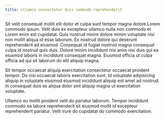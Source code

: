 ```yaml
---
title: ullamco consectetur duis commodo reprehenderit
---
```


Sit velit consequat mollit elit dolor et culpa sunt tempor magna dolore Lorem commodo ipsum. Velit duis ex excepteur ullamco nulla non commodo et Lorem enim est cupidatat. Quis nostrud minim dolore minim voluptate nisi non mollit aliqua id esse laborum. Ex nostrud dolore qui deserunt reprehenderit ad eiusmod. Consequat id fugiat nostrud magna consequat culpa id nostrud quis duis. Dolore minim incididunt nisi anim nisi duis qui ea eiusmod laboris in incididunt consequat magna. Eiusmod officia ut culpa officia ad qui sit laborum do elit aliquip magna.

Sit tempor occaecat aliquip exercitation consectetur occaecat proident tempor. Do nisi occaecat laboris exercitation sunt. Id voluptate adipisicing aliquip in voluptate eiusmod eiusmod incididunt aliquip est amet ad nostrud. In consequat duis ex aliqua dolor sint aliquip magna ut exercitation voluptate.

Ullamco eu mollit proident velit do pariatur laborum. Tempor incididunt commodo ea labore reprehenderit sit eiusmod mollit id excepteur reprehenderit pariatur. Velit irure do cupidatat do commodo exercitation.
